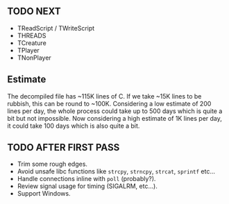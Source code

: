 ## TODO NEXT
- TReadScript / TWriteScript
- THREADS
- TCreature
- TPlayer
- TNonPlayer

## Estimate
The decompiled file has ~115K lines of C. If we take ~15K lines to be rubbish, this can be round to ~100K. Considering a low estimate of 200 lines per day, the whole process could take up to 500 days which is quite a bit but not impossible. Now considering a high estimate of 1K lines per day, it could take 100 days which is also quite a bit.

## TODO AFTER FIRST PASS
- Trim some rough edges.
- Avoid unsafe libc functions like `strcpy`, `strncpy`, `strcat`, `sprintf` etc...
- Handle connections inline with `poll` (probably?).
- Review signal usage for timing (SIGALRM, etc...).
- Support Windows.
